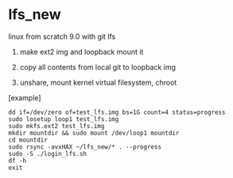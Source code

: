 # lfs_new
linux from scratch 9.0 with git lfs

1. make ext2 img and loopback mount it


2. copy all contents from local git to loopback img


3. unshare, mount kernel virtual filesystem, chroot


[example]


    dd if=/dev/zero of=test_lfs.img bs=1G count=4 status=progress
    sudo losetup loop1 test_lfs.img
    sudo mkfs.ext2 test_lfs.img
    mkdir mountdir && sudo mount /dev/loop1 mountdir
    cd mountdir
    sudo rsync -avxHAX ~/lfs_new/* . --progress
    sudo -S ./login_lfs.sh
    df -h
    exit
